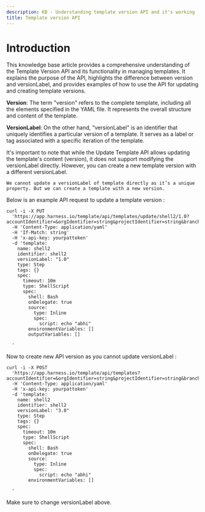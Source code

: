 ```yaml
---
description: KB - Understanding template version API and it's working
title: Template version API
---
```

# Introduction

This knowledge base article provides a comprehensive understanding of the Template Version API and its functionality in managing templates. It explains the purpose of the API, highlights the difference between version and versionLabel, and provides examples of how to use the API for updating and creating template versions.

**Version**: The term "version" refers to the complete template, including all the elements specified in the YAML file. It represents the overall structure and content of the template.

**VersionLabel**: On the other hand, "versionLabel" is an identifier that uniquely identifies a particular version of a template. It serves as a label or tag associated with a specific iteration of the template.

It's important to note that while the Update Template API allows updating the template's content (version), it does not support modifying the versionLabel directly. However, you can create a new template version with a different versionLabel.


`We cannot update a versionLabel of template directly as it’s a unique property. But we can create a template with a new version.`

Below is an example API request to update a template version : 

```
curl -i -X PUT 
  'https://app.harness.io/template/api/templates/update/shell2/1.0?accountIdentifier=&orgIdentifier=string&projectIdentifier=string&branch=string&repoIdentifier=string&rootFolder=string&filePath=string&commitMsg=string&lastObjectId=string&resolvedConflictCommitId=string&baseBranch=string&connectorRef=string&setDefaultTemplate=false&comments=string' 
  -H 'Content-Type: application/yaml' 
  -H 'If-Match: string' 
  -H 'x-api-key: yourpattoken' 
  -d 'template:
    name: shell2
    identifier: shell2
    versionLabel: "1.0"
    type: Step
    tags: {}
    spec:
      timeout: 10m
      type: ShellScript
      spec:
        shell: Bash
        onDelegate: true
        source:
          type: Inline
          spec:
            script: echo "abhi"
        environmentVariables: []
        outputVariables: []
        
  '

```

Now to create new API version as you cannot update versionLabel :

```
curl -i -X POST 
  'https://app.harness.io/template/api/templates?accountIdentifier=&orgIdentifier=string&projectIdentifier=string&branch=string&repoIdentifier=string&rootFolder=string&filePath=string&commitMsg=string&isNewBranch=false&baseBranch=string&connectorRef=string&storeType=INLINE&repoName=string&setDefaultTemplate=false&comments=string&isNewTemplate=false' 
  -H 'Content-Type: application/yaml' 
  -H 'x-api-key: yourpattoken' 
  -d 'template:
    name: shell2
    identifier: shell2
    versionLabel: "3.0"
    type: Step
    tags: {}
    spec:
      timeout: 10m
      type: ShellScript
      spec:
        shell: Bash
        onDelegate: true
        source:
          type: Inline
          spec:
            script: echo "abhi"
        environmentVariables: []
        
  '

```
Make sure to change versionLabel above.